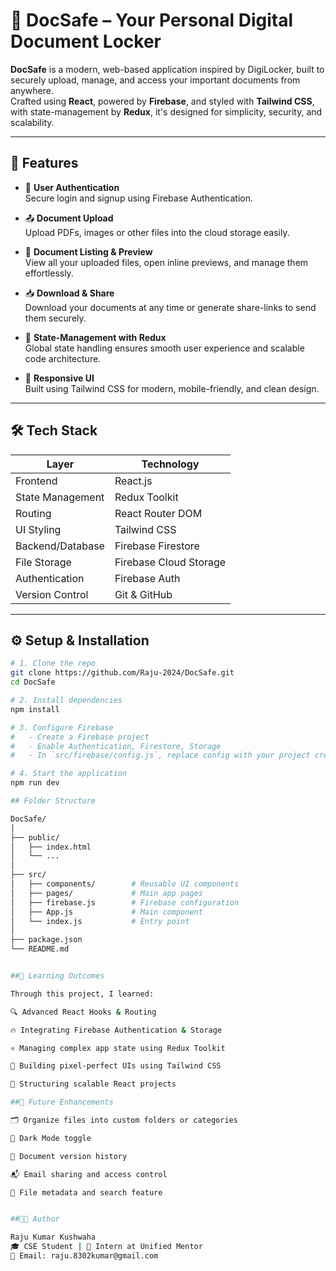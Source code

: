 # 📁 DocSafe – Your Personal Digital Document Locker

**DocSafe** is a modern, web-based application inspired by DigiLocker, built to securely upload, manage, and access your important documents from anywhere.  
Crafted using **React**, powered by **Firebase**, and styled with **Tailwind CSS**, with state-management by **Redux**, it's designed for simplicity, security, and scalability.

---

## 🚀 Features

- 🔐 **User Authentication**  
  Secure login and signup using Firebase Authentication.

- 📤 **Document Upload**  
  Upload PDFs, images or other files into the cloud storage easily.

- 📄 **Document Listing & Preview**  
  View all your uploaded files, open inline previews, and manage them effortlessly.

- 📥 **Download & Share**  
  Download your documents at any time or generate share-links to send them securely.

- 🧠 **State-Management with Redux**  
  Global state handling ensures smooth user experience and scalable code architecture.

- 💅 **Responsive UI**  
  Built using Tailwind CSS for modern, mobile-friendly, and clean design.

---

## 🛠 Tech Stack

| Layer             | Technology                      |
|-------------------|---------------------------------|
| Frontend          | React.js                        |
| State Management  | Redux Toolkit                   |
| Routing           | React Router DOM                |
| UI Styling        | Tailwind CSS                    |
| Backend/Database  | Firebase Firestore              |
| File Storage      | Firebase Cloud Storage          |
| Authentication    | Firebase Auth                   |
| Version Control   | Git & GitHub                    |

---

## ⚙️ Setup & Installation

```bash
# 1. Clone the repo
git clone https://github.com/Raju-2024/DocSafe.git
cd DocSafe

# 2. Install dependencies
npm install

# 3. Configure Firebase
#   - Create a Firebase project
#   - Enable Authentication, Firestore, Storage
#   - In `src/firebase/config.js`, replace config with your project credentials

# 4. Start the application
npm run dev

## Folder Structure

DocSafe/
│
├── public/
│   ├── index.html
│   └── ...
│
├── src/
│   ├── components/        # Reusable UI components
│   ├── pages/             # Main app pages
│   ├── firebase.js        # Firebase configuration
│   ├── App.js             # Main component
│   └── index.js           # Entry point
│
├── package.json
└── README.md


##🧠 Learning Outcomes

Through this project, I learned:

🔍 Advanced React Hooks & Routing

🔥 Integrating Firebase Authentication & Storage

⚛️ Managing complex app state using Redux Toolkit

💅 Building pixel-perfect UIs using Tailwind CSS

🧩 Structuring scalable React projects

##🚀 Future Enhancements

🗂 Organize files into custom folders or categories

🌙 Dark Mode toggle

🧾 Document version history

📬 Email sharing and access control

🧰 File metadata and search feature


##👨‍💻 Author

Raju Kumar Kushwaha
🎓 CSE Student | 💼 Intern at Unified Mentor
📧 Email: raju.8302kumar@gmail.com

